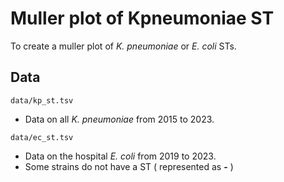# Muller plot of Kpneumoniae ST

To create a muller plot of _K. pneumoniae_ or _E. coli_ STs.

## Data
```
data/kp_st.tsv
```
* Data on all _K. pneumoniae_ from 2015 to 2023.

```
data/ec_st.tsv
```
* Data on the hospital _E. coli_ from 2019 to 2023.
* Some strains do not have a ST ( represented as **-** )


